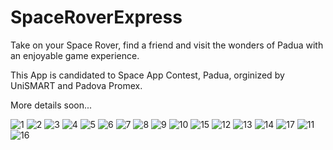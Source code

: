 # SpaceRoverExpress

Take on your Space Rover, find a friend and visit the wonders of Padua with an enjoyable game experience.

This App is candidated to Space App Contest, Padua, orginized by UniSMART and Padova Promex.

More details soon...


![1](https://user-images.githubusercontent.com/19621417/33599639-151c6ea0-d9a7-11e7-8ca6-0939d305c017.png)
![2](https://user-images.githubusercontent.com/19621417/33599640-153c1aca-d9a7-11e7-8d43-4ee115cbb482.png)
![3](https://user-images.githubusercontent.com/19621417/33599641-155ae0ae-d9a7-11e7-8f11-7bac9c28ef7b.png)
![4](https://user-images.githubusercontent.com/19621417/33599642-1579f822-d9a7-11e7-9900-7b05c8fc84e3.png)
![5](https://user-images.githubusercontent.com/19621417/33599643-15995834-d9a7-11e7-82c5-cabf28c8cc89.png)
![6](https://user-images.githubusercontent.com/19621417/33599644-15ba3e64-d9a7-11e7-90d9-a81d5d865ee2.png)
![7](https://user-images.githubusercontent.com/19621417/33599645-15f9820e-d9a7-11e7-835c-a8bd5c8167fa.png)
![8](https://user-images.githubusercontent.com/19621417/33599646-161a5268-d9a7-11e7-9e78-a6026001e442.png)
![9](https://user-images.githubusercontent.com/19621417/33599647-163bf1de-d9a7-11e7-8b1e-9ae18d8c1f71.png)
![10](https://user-images.githubusercontent.com/19621417/33599648-1666cd64-d9a7-11e7-99bc-3a1fa8a1506d.png)
![15](https://user-images.githubusercontent.com/19621417/33599651-174aa0b6-d9a7-11e7-895b-93e349a01a02.png)
![12](https://user-images.githubusercontent.com/19621417/33599652-176ee9ee-d9a7-11e7-8ee7-c89af3748109.png)
![13](https://user-images.githubusercontent.com/19621417/33599654-1790562e-d9a7-11e7-8cde-cb244f8f2973.png)
![14](https://user-images.githubusercontent.com/19621417/33599655-17b1c0ca-d9a7-11e7-9f84-606bbe446ce2.png)
![17](https://user-images.githubusercontent.com/19621417/33599657-17d1dc20-d9a7-11e7-9a06-ebdee821875b.png)
![11](https://user-images.githubusercontent.com/19621417/33599658-17f27e8a-d9a7-11e7-8db8-e02b966ca10a.png)
![16](https://user-images.githubusercontent.com/19621417/33599659-18121ace-d9a7-11e7-8913-eeeb357dc84a.png)
